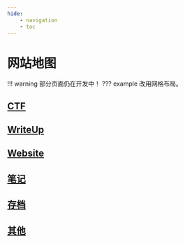 ```yaml
---
hide:
    - navigation
    - toc
---
```

# 网站地图
!!! warning
    部分页面仍在开发中！
??? example
    改用网格布局。
## [CTF](../CTF/index.md)
<!-- !!! info
    CTF学习内容记录 -->

## [WriteUp](../WriteUp/index.md)
<!-- !!! info
    参加比赛WriteUp记录 -->

<!-- ## Website -->
## [Website](../Website/index.md)
<!-- !!! info
    网站搭建记录 -->

<!-- ## 笔记 -->
## [笔记](../Notes/index.md)
<!-- !!! info
    个人笔记 -->

<!-- ## 存档 -->
## [存档](../Archive/index.md)
<!-- !!! info
    文章存档 -->

<!-- ## 其他 -->
## [其他](../Other/index.md)
<!-- !!! info
    其他内容 -->
